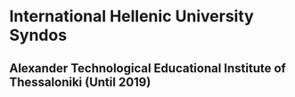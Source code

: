 # International Hellenic University Syndos

## Alexander Technological Educational Institute of Thessaloniki  (Until 2019)
